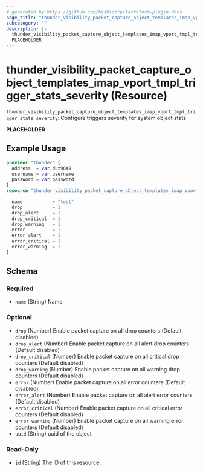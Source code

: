 ```yaml
---
# generated by https://github.com/hashicorp/terraform-plugin-docs
page_title: "thunder_visibility_packet_capture_object_templates_imap_vport_tmpl_trigger_stats_severity Resource - terraform-provider-thunder"
subcategory: ""
description: |-
  thunder_visibility_packet_capture_object_templates_imap_vport_tmpl_trigger_stats_severity: Configure triggers severity for system object stats
  PLACEHOLDER
---
```


# thunder_visibility_packet_capture_object_templates_imap_vport_tmpl_trigger_stats_severity (Resource)

`thunder_visibility_packet_capture_object_templates_imap_vport_tmpl_trigger_stats_severity`: Configure triggers severity for system object stats

__PLACEHOLDER__

## Example Usage

```terraform
provider "thunder" {
  address  = var.dut9049
  username = var.username
  password = var.password
}
resource "thunder_visibility_packet_capture_object_templates_imap_vport_tmpl_trigger_stats_severity" "thunder_visibility_packet_capture_object_templates_imap_vport_tmpl_trigger_stats_severity" {

  name           = "test"
  drop           = 1
  drop_alert     = 1
  drop_critical  = 1
  drop_warning   = 1
  error          = 1
  error_alert    = 1
  error_critical = 1
  error_warning  = 1
}
```

<!-- schema generated by tfplugindocs -->
## Schema

### Required

- `name` (String) Name

### Optional

- `drop` (Number) Enable packet capture on all drop counters (Default disabled)
- `drop_alert` (Number) Enable packet capture on all alert drop counters (Default disabled)
- `drop_critical` (Number) Enable packet capture on all critical drop counters (Default disabled)
- `drop_warning` (Number) Enable packet capture on all warning drop counters (Default disabled)
- `error` (Number) Enable packet capture on all error counters (Default disabled)
- `error_alert` (Number) Enable packet capture on all alert error counters (Default disabled)
- `error_critical` (Number) Enable packet capture on all critical error counters (Default disabled)
- `error_warning` (Number) Enable packet capture on all warning error counters (Default disabled)
- `uuid` (String) uuid of the object

### Read-Only

- `id` (String) The ID of this resource.


